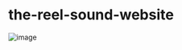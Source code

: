 # the-reel-sound-website
![image](https://user-images.githubusercontent.com/59414164/128263405-545c33d6-1161-469e-bc20-19484e549a54.png)
